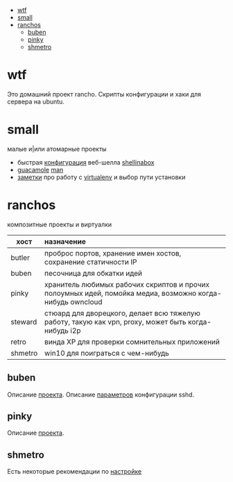 <!-- MarkdownTOC -->

- [wtf](#wtf)
- [small](#small)
- [ranchos](#ranchos)
    - [buben](#buben)
    - [pinky](#pinky)
    - [shmetro](#shmetro)

<!-- /MarkdownTOC -->


<a id="wtf"></a>
# wtf
Это домашний проект rancho. Скрипты конфигурации и хаки для сервера на ubuntu.

<a id="small"></a>
# small
малые и|или атомарные проекты
- быстрая [конфигурация](shellinabox/readme.md) веб-шелла [shellinabox](https://github.com/shellinabox/shellinabox)
- [guacamole](https://guacamole.apache.org/) [man](guacamole.md)
- [заметки](python/venv.md) про работу с [virtualenv](https://virtualenv.pypa.io/en/latest/) и выбор пути установки

<a id="ranchos"></a>
# ranchos
композитные проекты и виртуалки

| хост      | назначение                                                                                                  |
|---------  |:----------------------------------------------------------------------------------------------------------  |
| butler    | проброс портов, хранение имен хостов, сохранение статичности IP                                             |
| buben     | песочница для обкатки идей                                                                                  |
| pinky     | хранитель любимых рабочих скриптов и прочих полоумных идей, помойка медиа, возможно когда-нибудь owncloud   |
| steward   | стюард для дворецкого, делает всю тяжелую работу, такую как vpn, proxy, может быть когда-нибудь i2p         |
| retro     | винда XP для проверки сомнительных приложений                                                               |
| shmetro   | win10 для поиграться с чем-нибудь                                                                           |

<a id="buben"></a>
## buben
Описание [проекта](buben/readme.md).
Описание [параметров](buben/sshd_config_desc.txt) конфигурации sshd.

<a id="pinky"></a>
## pinky
Описание [проекта](pinky/readme.md).

<a id="shmetro"></a>
## shmetro
Есть некоторые рекомендации по [настройке](virtualbox/guest_os_windows.md)